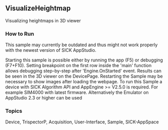 ## VisualizeHeightmap

Visualizing heightmaps in 3D viewer

### How to Run

This sample may currently be outdated and thus might not work properly with the newest version of SICK AppStudio.

Starting this sample is possible either by running the app (F5) or
debugging (F7+F10). Setting breakpoint on the first row inside the 'main'
function allows debugging step-by-step after 'Engine.OnStarted' event.
Results can be seen in the 3D viewer on the DevicePage.
Restarting the Sample may be necessary to show images after loading the webpage.
To run this Sample a device with SICK Algorithm API and AppEngine >= V2.5.0 is
required. For example SIM4000 with latest firmware. Alternatively the Emulator
on AppStudio 2.3 or higher can be used

### Topics

Device, TrispectorP, Acquisition, User-Interface, Sample, SICK-AppSpace
